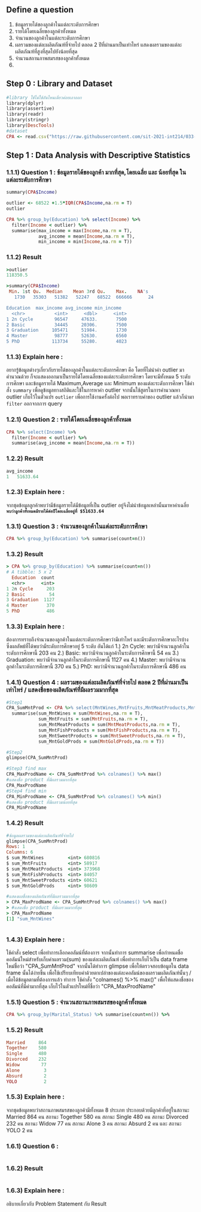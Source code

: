 ## Define a question

1. ข้อมูลรายได้ของลูกค้าในแต่ละระดับการศึกษา
2. รายได้โดยเฉลี่ยของลูกค้าทั้งหมด
3. จำนวนของลูกค้าในแต่ละระดับการศึกษา
4. ผลรวมของแต่ละผลิตภัณฑ์ที่จ่ายไป ตลอด 2 ปีที่ผ่านมาเป็นเท่าไหร่ แสดงผลรวมของแต่ละผลิตภัณฑ์ที่สูงที่สุดไปยังน้อยที่สุด
5. จำนวนสถานภาพสมรสของลูกค้าทั้งหมด
6.


## Step 0 : Library and Dataset

```ruby
#library ใช้ไม่ใช้อันไหนเดี๋ยวค่อยเอาออก
library(dplyr)
library(assertive)
library(readr)
library(stringr)
library(DescTools)
#dataset
CPA <- read.csv("https://raw.githubusercontent.com/sit-2021-int214/033-Customer-Personality-Analysis/main/midterm_assignment/CPA_cleaned.csv")
```

## Step 1 : Data Analysis with Descriptive Statistics

### 1.1.1) Question 1 : ข้อมูลรายได้ของลูกค้า มากที่สุด,โดยเฉลี่ย และ น้อยที่สุด ในแต่ละระดับการศึกษา

```ruby
summary(CPA$Income)

outlier <- 68522 +1.5*IQR(CPA$Income,na.rm = T)
outlier

CPA %>% group_by(Education) %>% select(Income) %>% 
  filter(Income < outlier) %>%
  summarise(max_income = max(Income,na.rm = T),
            avg_income = mean(Income,na.rm = T),
            min_income = min(Income,na.rm = T))
```

###  1.1.2) Result

```ruby
>outlier
118350.5

>summary(CPA$Income)
 Min. 1st Qu.  Median    Mean 3rd Qu.    Max.    NA's 
   1730   35303   51382   52247   68522  666666      24 

Education  max_income avg_income min_income
  <chr>           <int>      <dbl>      <int>
1 2n Cycle        96547     47633.       7500
2 Basic           34445     20306.       7500
3 Graduation     105471     51984.       1730
4 Master          98777     52630.       6560
5 PhD            113734     55280.       4023
```

### 1.1.3) Explain here :
อยากรู้ข้อมูลต่างๆเกี่ยวกับรายได้ของลูกค้าในแต่ละระดับการศึกษา คือ โดยที่ไม่นำค่า outlier มาคำนวณด้วย ก็จะแสดงออกมาเป็นรายได้โดยเฉลี่ยของแต่ละระดับการศึกษา โดยจะมีทั้งหมด 5 ระดับการศึกษา และข้อมูลรายได้ Maximum,Average และ Minimum ของแต่ละระดับการศึกษา ใช้คำสั่ง `summary` เพื่อดูข้อมูลทางสถิติและใช้ในการหาค่า outlier จากนั้นใช้สูตรในการคำนวณหา outlier เก็บไว้ในตัวแปร `outlier` เพื่อการใช้งานครั้งต่อไป
พอเราทราบค่าของ outlier แล้วก็นำมา `filter` ออกจากการ query

### 1.2.1) Question 2 : รายได้โดยเฉลี่ยของลูกค้าทั้งหมด

```ruby
CPA %>% select(Income) %>% 
  filter(Income < outlier) %>%
  summarise(avg_income = mean(Income,na.rm = T))            

```

### 1.2.2) Result

```ruby
avg_income
1   51633.64
```
### 1.2.3) Explain here :
จากชุดข้อมูลลูกค้าพบว่ามีข้อมูลรายได้มีข้อมูลที่เป็น outlier อยู่จึงไม่นำข้อมูลเหล่านั้นมาหาค่าเฉลี่ย <br>
<b>`พบว่าลูกค้าทั้งหมดมีรายได้ต่อปีโดยเฉลี่ยอยู่ที่ $51633.64`</b>

### 1.3.1) Question 3 : จำนวนของลูกค้าในแต่ละระดับการศึกษา

```ruby
CPA %>% group_by(Education) %>% summarise(count=n())
```

### 1.3.2) Result

```ruby
> CPA %>% group_by(Education) %>% summarise(count=n())
# A tibble: 5 x 2
  Education  count
  <chr>      <int>
1 2n Cycle     203
2 Basic         54
3 Graduation  1127
4 Master       370
5 PhD          486
```
### 1.3.3) Explain here :
ต้องการทราบถึงจำนวนของลูกค้าในแต่ละระดับการศึกษาว่ามีเท่าไหร่ และมีระดับการศึกษาอะไรบ้าง ซึ่งผลลัพธ์ที่ได้พบว่ามีระดับการศึกษาอยู่ 5 ระดับ อันได้แก่
1.) 2n Cycle: พบว่ามีจำนวนลูกค้าในระดับการศึกษานี้    203 คน
2.) Basic: พบว่ามีจำนวนลูกค้าในระดับการศึกษานี้        54 คน
3.) Graduation: พบว่ามีจำนวนลูกค้าในระดับการศึกษานี้ 1127 คน
4.) Master: พบว่ามีจำนวนลูกค้าในระดับการศึกษานี้      370 คน
5.) PhD: พบว่ามีจำนวนลูกค้าในระดับการศึกษานี้         486 คน

### 1.4.1) Question 4 : ผลรวมของแต่ละผลิตภัณฑ์ที่จ่ายไป ตลอด 2 ปีที่ผ่านมาเป็นเท่าไหร่ / แสดงชื่อของผลิตภัณฑ์ที่มีผลรวมมากที่สุด

```ruby
#Step1
CPA_SumMntProd <- CPA %>% select(MntWines,MntFruits,MntMeatProducts,MntFishProducts,MntSweetProducts,MntGoldProds)%>% 
  summarise(sum_MntWines = sum(MntWines,na.rm = T),
            sum_MntFruits = sum(MntFruits,na.rm = T),
            sum_MntMeatProducts = sum(MntMeatProducts,na.rm = T),
            sum_MntFishProducts = sum(MntFishProducts,na.rm = T),
            sum_MntSweetProducts = sum(MntSweetProducts,na.rm = T),
            sum_MntGoldProds = sum(MntGoldProds,na.rm = T))

#Step2
glimpse(CPA_SumMntProd)                 

#Step3 find max
CPA_MaxProdName <- CPA_SumMntProd %>% colnames() %>% max()
#แสดงชื่อ product ที่มีผลรวมมากที่สุด
CPA_MaxProdName
#Step4 find min
CPA_MinProdName <- CPA_SumMntProd %>% colnames() %>% min()
#แสดงชื่อ product ที่มีผลรวมน้อยที่สุด
CPA_MinProdName
```

### 1.4.2) Result

```ruby
#ข้อมูลผลรวมของแต่ละผลิตภัณฑ์ที่จ่ายไป
glimpse(CPA_SumMntProd)                 
Rows: 1
Columns: 6
$ sum_MntWines         <int> 680816
$ sum_MntFruits        <int> 58917
$ sum_MntMeatProducts  <int> 373968
$ sum_MntFishProducts  <int> 84057
$ sum_MntSweetProducts <int> 60621
$ sum_MntGoldProds     <int> 98609

#แสดงผลชื่อของผลิตภัณฑ์ที่มีผลรวมมากที่สุด
> CPA_MaxProdName <- CPA_SumMntProd %>% colnames() %>% max()
> #แสดงชื่อ product ที่มีผลรวมมากที่สุด
> CPA_MaxProdName
[1] "sum_MntWines"



```

### 1.4.3) Explain here :
ใช้คำสั่ง select เพื่อทำการเลือกคอลัมน์ที่ต้องการ จากนั้นทำการ summarise เพื่อกำหนดชื่อคอลัมน์ใหม่สำหรับเก็บค่าผลรวม(sum) ของแต่ละผลิตภัณฑ์ เพื่อทำการเก็บไว้เป็น data frame ใหม่ชื่อว่า "CPA_SumMntProd" จากนั้นได้ทำการ glimpse เพื่อให้ตรวจสอบข้อมูลใน data frame นั้นได้ง่ายขึ้น เพื่อใช้เปรียบเทียบค่าด้วยตาเปล่าของแต่ละคอลัมน์ของผลรวมผลิตภัณฑ์นั้นๆ / เมื่อได้ข้อมูลตามที่ต้องการแล้ว ทำการ ใช้คำสั่ง "colnames() %>% max()" เพื่อให้แสดงชื่อของคอลัมน์ที่มีค่ามากที่สุด เก็บไว้ในตัวแปรใหม่ที่ชื่อว่า "CPA_MaxProdName" 

### 1.5.1) Question 5 : จำนวนสถานภาพสมรสของลูกค้าทั้งหมด

```ruby
CPA %>% group_by(Marital_Status) %>% summarise(count=n()) %>%
```

### 1.5.2) Result

```ruby
Married     864
Together    580
Single      480
Divorced    232
Widow        77
Alone         3
Absurd        2
YOLO          2
```
### 1.5.3) Explain here :
จากชุดข้อมูลพบว่าสถานภาพสมรสของลูกค้ามีทั้งหมด 8 ประเภท ประกอบด้วยมีลูกค้าที่อยู่ในสถานะ Married 864 คน สถานะ Together 580 คน สถานะ Single 480 คน สถานะ Divorced 232 คน สถานะ Widow 77 คน สถานะ Alone 3 คน สถานะ Absurd 2 คน และ สถานะ YOLO 2 คน

### 1.6.1) Question 6 : 

```ruby

```

### 1.6.2) Result

```ruby

```
### 1.6.3) Explain here :
อธิบายเกี่ยวกับ Problem Statement กับ Result  

